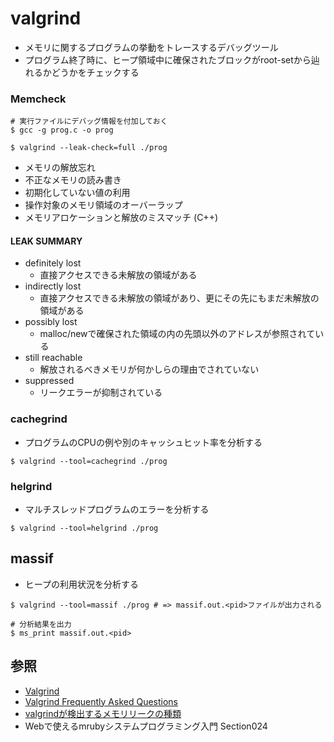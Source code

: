 # valgrind
- メモリに関するプログラムの挙動をトレースするデバッグツール
- プログラム終了時に、ヒープ領域中に確保されたブロックがroot-setから辿れるかどうかをチェックする

### Memcheck
```
# 実行ファイルにデバッグ情報を付加しておく
$ gcc -g prog.c -o prog

$ valgrind --leak-check=full ./prog
```

- メモリの解放忘れ
- 不正なメモリの読み書き
- 初期化していない値の利用
- 操作対象のメモリ領域のオーバーラップ
- メモリアロケーションと解放のミスマッチ (C++)

#### LEAK SUMMARY
- definitely lost
  - 直接アクセスできる未解放の領域がある
- indirectly lost
  - 直接アクセスできる未解放の領域があり、更にその先にもまだ未解放の領域がある
- possibly lost
  - malloc/newで確保された領域の内の先頭以外のアドレスが参照されている
- still reachable
  - 解放されるべきメモリが何かしらの理由でされていない
- suppressed
  - リークエラーが抑制されている

### cachegrind
- プログラムのCPUの例や別のキャッシュヒット率を分析する

```
$ valgrind --tool=cachegrind ./prog
```

### helgrind
- マルチスレッドプログラムのエラーを分析する

```
$ valgrind --tool=helgrind ./prog
```

## massif
- ヒープの利用状況を分析する

```
$ valgrind --tool=massif ./prog # => massif.out.<pid>ファイルが出力される

# 分析結果を出力
$ ms_print massif.out.<pid>
```

## 参照
- [Valgrind](https://valgrind.org/)
- [Valgrind Frequently Asked Questions](https://www.valgrind.org/docs/manual/faq.html)
- [valgrindが検出するメモリリークの種類](https://www.wagavulin.jp/entry/2016/08/28/231547)
- Webで使えるmrubyシステムプログラミング入門 Section024
